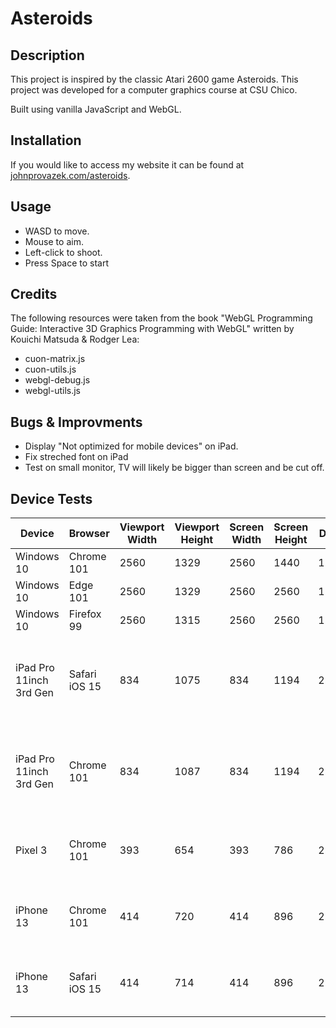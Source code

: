 ﻿# Asteroids

## Description

This project is inspired by the classic Atari 2600 game Asteroids.
This project was developed for a computer graphics course at CSU Chico. 

Built using vanilla JavaScript and WebGL.

## Installation

If you would like to access my website it can be found at [johnprovazek.com/asteroids](https://www.johnprovazek.com/asteroids).

## Usage

- WASD to move.
- Mouse to aim.
- Left-click to shoot.
- Press Space to start

## Credits

The following resources were taken from the book "WebGL Programming
Guide: Interactive 3D Graphics Programming with WebGL" written by Kouichi Matsuda
& Rodger Lea:

- cuon-matrix.js
- cuon-utils.js
- webgl-debug.js
- webgl-utils.js

## Bugs & Improvments

- Display "Not optimized for mobile devices" on iPad.
- Fix streched font on iPad
- Test on small monitor, TV will likely be bigger than screen and be cut off.

## Device Tests

| Device                  | Browser       | Viewport Width | Viewport Height | Screen Width | Screen Height | DPR  | Default View | Alt View                         | Notes                                                |
|-------------------------|---------------|----------------|-----------------|--------------|---------------|------|--------------|----------------------------------|------------------------------------------------------|
| Windows 10              | Chrome 101    | 2560           | 1329            | 2560         | 1440          | 1.00 | 5/1/2022     | null                             |                                                      |
| Windows 10              | Edge 101      | 2560           | 1329            | 2560         | 2560          | 1.00 | 5/1/2022     | null                             |                                                      |
| Windows 10              | Firefox 99    | 2560           | 1315            | 2560         | 2560          | 1.00 | 5/1/2022     | null                             |                                                      |
| iPad Pro 11inch 3rd Gen | Safari iOS 15 | 834            | 1075            | 834          | 1194          | 2.00 | 5/1/2022     | 5/1/2022                         | No notice of not supported on mobile, font stretched |
| iPad Pro 11inch 3rd Gen | Chrome 101    | 834            | 1087            | 834          | 1194          | 2.00 | 5/1/2022     | TV bigger than screen vertically | No notice of not supported on mobile, font stretched |
| Pixel 3                 | Chrome 101    | 393            | 654             | 393          | 786           | 2.75 | 5/1/2022     | TV bigger than screen vertically |                                                      |
| iPhone 13               | Chrome 101    | 414            | 720             | 414          | 896           | 2.00 | 5/1/2022     | TV bigger than screen vertically |                                                      |
| iPhone 13               | Safari iOS 15 | 414            | 714             | 414          | 896           | 2.00 | 5/1/2022     | TV bigger than screen vertically |                                                      |